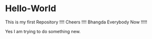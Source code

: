 # Hello-World
This is my first Repository !!!! Cheers !!!! Bhangda Everybody Now !!!!!


Yes I am trying to do something new.
